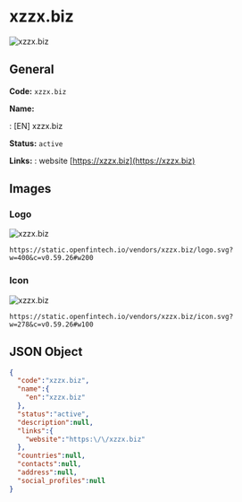 
# xzzx.biz 
![xzzx.biz](https://static.openfintech.io/vendors/xzzx.biz/logo.svg?w=400&c=v0.59.26#w200)  

## General 
 
**Code:** `xzzx.biz` 
 
**Name:** 
 
:	[EN] xzzx.biz 
 
**Status:** `active` 
 
**Links:** 
: website [https://xzzx.biz](https://xzzx.biz) 
 

## Images 

### Logo 
 
![xzzx.biz](https://static.openfintech.io/vendors/xzzx.biz/logo.svg?w=400&c=v0.59.26#w200)  

```
https://static.openfintech.io/vendors/xzzx.biz/logo.svg?w=400&c=v0.59.26#w200
```  

### Icon 
 
![xzzx.biz](https://static.openfintech.io/vendors/xzzx.biz/icon.svg?w=278&c=v0.59.26#w100)  

```
https://static.openfintech.io/vendors/xzzx.biz/icon.svg?w=278&c=v0.59.26#w100
```  

## JSON Object 

```json
{
  "code":"xzzx.biz",
  "name":{
    "en":"xzzx.biz"
  },
  "status":"active",
  "description":null,
  "links":{
    "website":"https:\/\/xzzx.biz"
  },
  "countries":null,
  "contacts":null,
  "address":null,
  "social_profiles":null
}
```  
